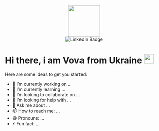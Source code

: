 <div id="header" align="center">
  <img src="https://media.giphy.com/media/M9gbBd9nbDrOTu1Mqx/giphy.gif" width="100"/>
</div>
<div align="center">
  <img src="https://img.shields.io/badge/LinkedIn-blue?style=for-the-badge&logo=linkedin&logoColor=white" alt="LinkedIn Badge"/>
</div>
<div align="center">
  <img src="https://komarev.com/ghpvc/?username=VOV44ER&style=flat-square&color=blue" alt=""/>
</div>
<h1>
  Hi there, i am Vova from Ukraine
  <img src="https://media.giphy.com/media/bcUcdqhEk9Ty2GZX1G/giphy.gif" width="30"/>
</h1>

Here are some ideas to get you started:

- 🔭 I’m currently working on ...
- 🌱 I’m currently learning ...
- 👯 I’m looking to collaborate on ...
- 🤔 I’m looking for help with ...
- 💬 Ask me about ...
- 📫 How to reach me: ...
- 😄 Pronouns: ...
- ⚡ Fun fact: ...
